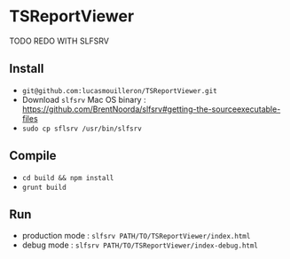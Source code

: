 TSReportViewer
==============

TODO REDO WITH SLFSRV



Install
-------
- `git@github.com:lucasmouilleron/TSReportViewer.git`
- Download `slfsrv` Mac OS binary : https://github.com/BrentNoorda/slfsrv#getting-the-sourceexecutable-files
- `sudo cp sflsrv /usr/bin/slfsrv`

Compile
-------
- `cd build && npm install`
- `grunt build`

Run
---
- production mode : `slfsrv PATH/TO/TSReportViewer/index.html`
- debug mode : `slfsrv PATH/TO/TSReportViewer/index-debug.html`